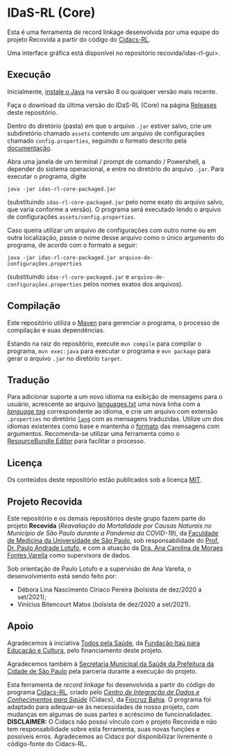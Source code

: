 # IDaS-RL (Core)

Esta é uma ferramenta de record linkage desenvolvida por uma equipe do projeto
Recovida a partir do código
do [Cidacs-RL](https://github.com/gcgbarbosa/cidacs-rl-v1).

Uma interface gráfica está disponível no repositório recovida/idas-rl-gui>.


## Execução

Inicialmente, [instale o Java](https://www.java.com/pt-BR/download/manual.jsp)
na versão 8 ou qualquer versão mais recente.

Faça o download da última versão do IDaS-RL (Core) na página
[Releases](https://gitlab.com/recovida/idas-rl-gui/-/releases) deste
repositório.

Dentro do diretório (pasta) em que o arquivo `.jar` estiver salvo, crie
um subdiretório chamado `assets` contendo um arquivo de configurações chamado
`config.properties`, seguindo o formato descrito pela [documentação](doc/).

Abra uma janela de um terminal / prompt de comando / Powershell, a depender
do sistema operacional, e entre no diretório do arquivo `.jar`.
Para executar o programa, digite
```
java -jar idas-rl-core-packaged.jar
```
(substituindo `idas-rl-core-packaged.jar` pelo nome exato do arquivo salvo,
  que varia conforme a versão).
O programa será executado lendo o arquivo de configurações
`assets/config.properties`.

Caso queira utilizar um arquivo de configurações com outro nome ou em outra
localização, passe o nome desse arquivo como o único argumento do programa,
de acordo com o formato a seguir:
```
java -jar idas-rl-core-packaged.jar arquivo-de-configurações.properties
```
(substituindo `idas-rl-core-packaged.jar`
  e `arquivo-de-configurações.properties`
  pelos nomes exatos dos arquivos).


## Compilação

Este repositório utiliza o
[Maven](https://maven.apache.org/) para gerenciar o programa, o processo de
compilação e suas dependências.

Estando na raiz do repositório, execute ```mvn compile``` para compilar
o programa, ```mvn exec:java``` para executar o programa e ```mvn package```
para gerar o arquivo `.jar` no diretório `target`.

## Tradução

Para adicionar suporte a um novo idioma na exibição de mensagens para o
usuário, acrescente ao arquivo
[languages.txt](src/main/resources/lang/languages.txt)
uma nova linha com a
[*language tag*](https://docs.oracle.com/javase/tutorial/i18n/locale/matching.html)
correspondente ao idioma, e crie um arquivo com extensão `.properties` no
diretório [`lang`](src/main/resources/lang/) com as mensagens traduzidas.
Utilize um dos idiomas existentes como base e mantenha o
[formato](https://docs.oracle.com/javase/8/docs/api/java/text/MessageFormat.html)
das mensagens com argumentos. Recomenda-se utilizar uma ferramenta como o
[ResourceBundle Editor](https://marketplace.eclipse.org/content/resourcebundle-editor)
para facilitar o processo.


## Licença

Os conteúdos deste repositório estão publicados sob a licença [MIT](LICENSE).



## Projeto Recovida

Este repositório e os demais repositórios deste grupo fazem parte do projeto
**Recovida**
(*Reavaliação da Mortalidade por Causas Naturais no Município de São Paulo
durante a Pandemia da COVID-19*),
da
[Faculdade de Medicina da Universidade de São Paulo](https://www.fm.usp.br/),
sob responsabilidade do
[Prof. Dr. Paulo Andrade Lotufo](https://uspdigital.usp.br/especialistas/especialistaObter?codpub=F7A214F0B89F),
e com a atuação da [Dra. Ana Carolina de Moraes Fontes Varella](https://bv.fapesp.br/en/pesquisador/690479/ana-carolina-de-moraes-fontes-varella/) como supervisora de dados.

Sob orientação de Paulo Lotufo e a supervisão de Ana Varella,
o desenvolvimento está sendo feito por:

- Débora Lina Nascimento Ciriaco Pereira (bolsista de dez/2020 a set/2021);
- Vinícius Bitencourt Matos (bolsista de dez/2020 a set/2021).


## Apoio

Agradecemos à iniciativa [Todos pela Saúde](https://www.todospelasaude.org/),
da [Fundação Itaú para Educação e Cultura](https://fundacaoitau.org.br/),
pelo financiamento deste projeto. 

Agradecemos também à
[Secretaria Municipal da Saúde da Prefeitura da Cidade de São Paulo](https://www.prefeitura.sp.gov.br/cidade/secretarias/saude/)
pela parceria durante a execução do projeto. 

Esta ferramenta de *record linkage* foi desenvolvida a partir do código do programa
[Cidacs-RL](https://github.com/gcgbarbosa/cidacs-rl-v1), criado pelo
*[Centro de Integração de Dados e Conhecimentos para Saúde](https://cidacs.bahia.fiocruz.br/)* \(Cidacs\),
da [Fiocruz Bahia](https://www.bahia.fiocruz.br/).
O programa foi adaptado para adequar-se às necessidades
de nosso projeto, com mudanças em algumas de suas partes e acréscimo de funcionalidades.
<br/>
**DISCLAIMER:** O Cidacs não possui vínculo com o projeto Recovida e não tem
responsabilidade sobre esta ferramenta, suas novas funções e possíveis erros.
Agradecemos ao Cidacs por disponibilizar livremente o código-fonte do Cidacs-RL.
